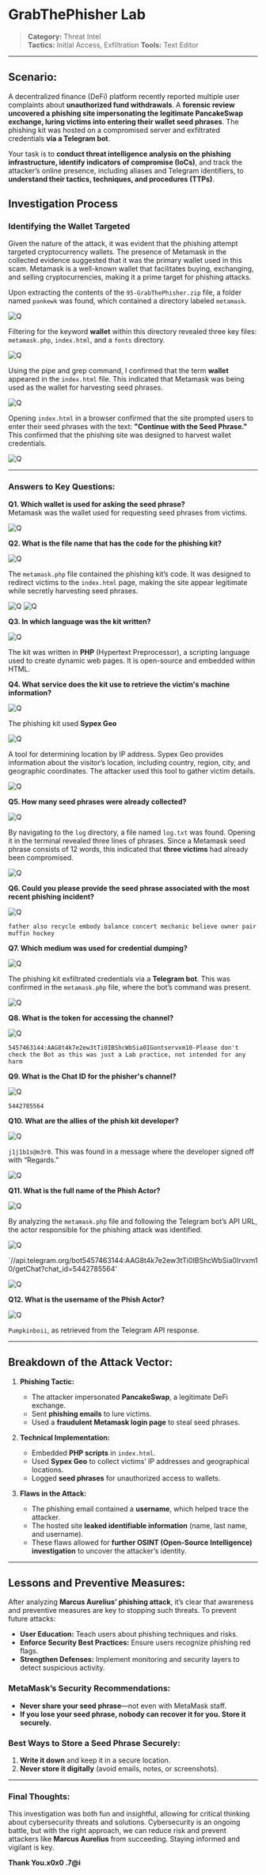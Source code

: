 # GrabThePhisher Lab

> **Category:** Threat Intel  
**Tactics:** Initial Access, Exfiltration 
**Tools:** Text Editor
---

## Scenario:
A decentralized finance (DeFi) platform recently reported multiple user complaints about **unauthorized fund withdrawals**. A **forensic review uncovered a phishing site impersonating the legitimate PancakeSwap exchange, luring victims into entering their wallet seed phrases**. The phishing kit was hosted on a compromised server and exfiltrated credentials **via a Telegram bot**.

Your task is to **conduct threat intelligence analysis on the phishing infrastructure, identify indicators of compromise (IoCs)**, and track the attacker’s online presence, including aliases and Telegram identifiers, to **understand their tactics, techniques, and procedures (TTPs)**.

## Investigation Process
### Identifying the Wallet Targeted
Given the nature of the attack, it was evident that the phishing attempt targeted cryptocurrency wallets. The presence of Metamask in the collected evidence suggested that it was the primary wallet used in this scam. Metamask is a well-known wallet that facilitates buying, exchanging, and selling cryptocurrencies, making it a prime target for phishing attacks.

Upon extracting the contents of the `95-GrabThePhisher.zip` file, a folder named `pankewk` was found, which contained a directory labeled `metamask`.

![Q](./Images/1.png)

Filtering for the keyword **wallet** within this directory revealed three key files: `metamask.php`, `index.html`, and a `fonts` directory. 

![Q](./Images/2.png)

Using the pipe and grep command, I confirmed that the term **wallet** appeared in the `index.html` file. This indicated that Metamask was being used as the wallet for harvesting seed phrases.

![Q](./Images/3.png)

Opening `index.html` in a browser confirmed that the site prompted users to enter their seed phrases with the text: **"Continue with the Seed Phrase."** This confirmed that the phishing site was designed to harvest wallet credentials.

![Q](./Images/4.png)

---

### Answers to Key Questions:
**Q1. Which wallet is used for asking the seed phrase?**  
Metamask was the wallet used for requesting seed phrases from victims.

![Q](./Images/q1.png)

**Q2. What is the file name that has the code for the phishing kit?**  

![Q](./Images/q2.png)

The `metamask.php` file contained the phishing kit’s code. It was designed to redirect victims to the `index.html` page, making the site appear legitimate while secretly harvesting seed phrases.

![Q](./Images/5.0.png)
![Q](./Images/5.png)

**Q3. In which language was the kit written?**  

![Q](./Images/q3.png)

The kit was written in **PHP** (Hypertext Preprocessor), a scripting language used to create dynamic web pages. It is open-source and embedded within HTML.

**Q4. What service does the kit use to retrieve the victim's machine information?**  

![Q](./Images/q4.png)

The phishing kit used **Sypex Geo**

![Q](./Images/6.0.png)

A tool for determining location by IP address. Sypex Geo provides information about the visitor’s location, including country, region, city, and geographic coordinates. The attacker used this tool to gather victim details.

![Q](./Images/6.png)

**Q5. How many seed phrases were already collected?**  

![Q](./Images/q5.png)

By navigating to the `log` directory, a file named `log.txt` was found. Opening it in the terminal revealed three lines of phrases. Since a Metamask seed phrase consists of 12 words, this indicated that **three victims** had already been compromised.

![Q](./Images/7.png)

**Q6. Could you please provide the seed phrase associated with the most recent phishing incident?**  

![Q](./Images/q6.png)

`father also recycle embody balance concert mechanic believe owner pair muffin hockey`

**Q7. Which medium was used for credential dumping?**  

![Q](./Images/q7.png)

The phishing kit exfiltrated credentials via a **Telegram bot**. This was confirmed in the `metamask.php` file, where the bot’s command was present.

![Q](./Images/8.png)

**Q8. What is the token for accessing the channel?** 

![Q](./Images/q8.png)

`5457463144:AAG8t4k7e2ew3tTi0IBShcWbSia0IGontservxm10-Please don't check the Bot as this was just a Lab practice, not intended for any harm`

**Q9. What is the Chat ID for the phisher's channel?**  

![Q](./Images/q9.png)

`5442785564`

**Q10. What are the allies of the phish kit developer?**  

![Q](./Images/q10.png)

`j1j1b1s@m3r0`. This was found in a message where the developer signed off with “Regards.”

![Q](./Images/9.png)

**Q11. What is the full name of the Phish Actor?** 

![Q](./Images/q11.png)

By analyzing the `metamask.php` file and following the Telegram bot’s API URL, the actor responsible for the phishing attack was identified.

![Q](./Images/10.png)

`//api.telegram.org/bot5457463144:AAG8t4k7e2ew3tTi0IBShcWbSia0Irvxm10/getChat?chat_id=5442785564'

![Q](./Images/10.0.png)

**Q12. What is the username of the Phish Actor?**  

![Q](./Images/q12.png)

`Pumpkinboii`, as retrieved from the Telegram API response.

---

## Breakdown of the Attack Vector:
1. **Phishing Tactic:**
   - The attacker impersonated **PancakeSwap**, a legitimate DeFi exchange.
   - Sent **phishing emails** to lure victims.
   - Used a **fraudulent Metamask login page** to steal seed phrases.

2. **Technical Implementation:**
   - Embedded **PHP scripts** in `index.html`.
   - Used **Sypex Geo** to collect victims’ IP addresses and geographical locations.
   - Logged **seed phrases** for unauthorized access to wallets.

3. **Flaws in the Attack:**
   - The phishing email contained a **username**, which helped trace the attacker.
   - The hosted site **leaked identifiable information** (name, last name, and username).
   - These flaws allowed for **further OSINT (Open-Source Intelligence) investigation** to uncover the attacker’s identity.

--- 

## Lessons and Preventive Measures:
After analyzing **Marcus Aurelius’ phishing attack**, it’s clear that awareness and preventive measures are key to stopping such threats. To prevent future attacks:

- **User Education:** Teach users about phishing techniques and risks.
- **Enforce Security Best Practices:** Ensure users recognize phishing red flags.
- **Strengthen Defenses:** Implement monitoring and security layers to detect suspicious activity.

### MetaMask’s Security Recommendations:
- **Never share your seed phrase**—not even with MetaMask staff.
- **If you lose your seed phrase, nobody can recover it for you. Store it securely.**

### Best Ways to Store a Seed Phrase Securely:
1. **Write it down** and keep it in a secure location.
2. **Never store it digitally** (avoid emails, notes, or screenshots).

---

### Final Thoughts:
This investigation was both fun and insightful, allowing for critical thinking about cybersecurity threats and solutions. Cybersecurity is an ongoing battle, but with the right approach, we can reduce risk and prevent attackers like **Marcus Aurelius** from succeeding. Staying informed and vigilant is key.  

**Thank You.x0x0 .7@i**
